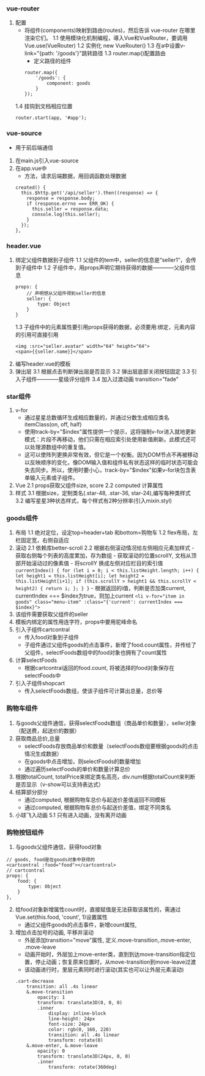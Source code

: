 ### vue-router
1. 配置
	- 将组件(components)映射到路由(routes)，然后告诉 vue-router 在哪里渲染它们。
	1.1 使用模块化机制编程，導入Vue和VueRouter，要调用 Vue.use(VueRouter)
	1.2 实例化 new VueRouter()
	1.3 在a中设置v-link="{path: '/goods'}"跳转路径
	1.3 router.map()配置路由
		- 定义路径的组件
		```
		router.map({
			'/goods': {
				component: goods
			}
		});
		```
	1.4 挂钩到文档相应位置
	```
	router.start(app, '#app');

	```


### vue-source
- 用于前后端通信
1. 在main.js引入vue-source
2. 在app.vue中
	- 方法，请求后端数据，用回调函数处理数据
	```
	created() {
	  this.$http.get('/api/seller').then((response) => {
	    response = response.body;
	    if (response.errno === ERR_OK) {
	      this.seller = response.data;
	      console.log(this.seller);
	    }
	  });
	},
	```


### header.vue
1. 绑定父组件数据到子组件
	1.1 父组件的tem中，seller的信息是“seller1”，会传到子组件中
	<v-header v-bind:seller="seller1"></v-header>
	1.2 子组件中，用props声明它期待获得的数据————父组件信息
	```
	props: {
		// 声明想从父组件得到seller的信息
		seller: {
			type: Object
		}
	}
	```
	1.3 子组件中的元素属性要引用props获得的数据，必须要用:绑定，元素内容的引用可直接引用
	```
	<img :src="seller.avatar" width="64" height="64">
	<span>{{seller.name}}</span>
	```
2. 编写header.vue的模板
3. 弹出层
	3.1 根据点击判断弹出层是否显示
	3.2 弹出层底部关闭按钮固定
	3.3 引入子组件————星级评分组件
	3.4 加入过渡动画 transition="fade"

### star组件
1. v-for 
	- 通过星星总数循环生成相应数量的<span>，并通过分数生成相应类名itemClass(on, off, half)
	- 使用track-by="$index"属性提供一个提示，这将强制v-for进入就地更新模式：片段不再移动，他们只需在相应索引处使用新值刷新。此模式还可以处理源数组中的重复值。
	- 这可以使阵列更换非常有效，但它是一个权衡。因为DOM节点不再被移动以反映顺序的变化，像DOM输入值和组件私有状态这样的临时状态可能会失去同步。所以，使用时要小心，track-by="$index"如果v-for块包含表单输入元素或子组件。
2. Vue
	2.1 props获取父组件size, score
	2.2 computed 计算属性
3. 样式
	3.1 根据size，定制类名(.star-48, .star-36, star-24),编写每种类样式
	3.2 编写星星3种状态样式，每个样式有2种分辨率(引入mixin.styl)

### goods组件
1. 布局
	1.1 绝对定位，设定top=header+tab 和bottom=购物车
	1.2 flex布局，左栏固定宽，右侧自适应
2. 滚动
	2.1 依赖库better-scroll
	2.2 根据右侧滚动情况给左侧相应元素加样式
		- 获取右侧每个列表的高度累加，存为数组
		- 获取滚动的位置scrollY, 文档从顶部开始滚动过的像素值
		- 将scrollY 换成左侧对应栏目的索引值
		```
		currentIndex() {
			for (let i = 0; i < this.listHeight.length; i++) {
				let height1 = this.listHeight[i];
				let height2 = this.listHeight[i+1];
				if (this.scrollY > height1 && this.scrollY < height2) {
					return i;
				};
			}
		}
		```	
		- 根据返回的i值，判断是否加类current, currentIndex === $index为true，则加上current
		```
		<li v-for="item in goods" class="menu-item" :class="{'current': currentIndex === $index}">
		```
3. 该组件需要获取父组件的seller
	<router-view :seller="seller"></router-view>
4. 模板内绑定的属性用连字符，props中要用驼峰命名
5. 引入子组件cartcontral
	- 传入food对象到子组件
	- 子组件通过父组件goods的点击事件，新增了food.count属性，并传给了父组件，selectFoods数组中的food对象也拥有了count属性
6. 计算selectFoods
	- 根据cartcontral返回的food.count, 将被选择的food对象保存在selectFoods中
7. 引入子组件shopcart
	- 传入selectFoods数组，使该子组件可计算出总量，总价等


### 购物车组件
1. 与goods父组件通信，获得selectFoods数组（商品单价和数量），seller对象（配送费，起送价的数据）
2. 获取商品总价,总量
	- selectFoods存放商品单价和数量（selectFoods数组要根据goods的点击情况生成数据）
	- 在goods中点击增加，则selectFoods的数量增加
	- 通过遍历selectFoods的单价和数量计算总价
3. 根据totalCount, totalPrice来绑定类名高亮，div.num根据totalCount来判断是否显示（v-show可以支持表达式）
4. 结算部分部分
	- 通过computed, 根据购物车总价与起送价差值返回不同模板 
	- 通过computed, 根据购物车总价与起送价差值，绑定不同类名 
5. 小球飞入动画
	5.1 只有进入动画，没有离开动画
### 购物按钮组件
1. 与goods父组件通信，获得food对象
```
// goods, food是在goods对象中获得的
<cartcontral :food="food"></cartcontral>
// cartcontral
props: {
	food: {
		type: Object
	}
},

```
2. 给food对象新增属性count时，直接赋值是无法获取该属性的，需通过Vue.set(this.food, 'count', 1)设置属性
	- 通过父组件goods的点击事件，新增count属性,
3. 增加点击加号的动画, 平移并滚动
	- 外层添加transition="move"属性, 定义.move-transition,.move-enter, .move-leave
	- 动画开始时，外层加上move-enter类，直到到达move-transition指定位置，停止动画；恢复原来位置时，从move-transition到move-leave过渡
	- 该动画进行时，里层元素同时进行滚动(其实也可以让外层元素滚动)
	```
	.cart-decrease
		transition: all .4s linear
		&.move-transition
			opacity: 1
			transform: translate3D(0, 0, 0)
			.inner
				display: inline-block
				line-height: 24px
				font-size: 24px
				color: rgb(0, 160, 220)
				transition: all .4s linear
				transform: rotate(0)
		&.move-enter, &.move-leave
			opacity: 0
			transform: translate3D(24px, 0, 0)
			.inner
				transform: rotate(360deg)
	```